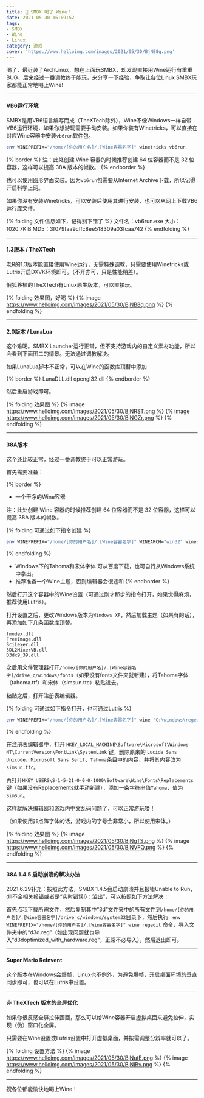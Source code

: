 ```yaml
---
title: 🍷 SMBX 喝了 Wine！
date: 2021-05-30 16:09:52
tags: 
- SMBX
- Wine
- Linux
category: 游戏
cover: 'https://www.helloimg.com/images/2021/05/30/BjNB8q.png'
---
```


喝了，最近装了ArchLinux，想在上面玩SMBX，却发现直接用Wine运行有重重BUG，后来经过一番调教终于能玩，来分享一下经验，争取让各位Linux SMBX玩家都能正常地喝上Wine!

---

#### VB6运行环境

SMBX是用VB6语言编写而成（TheXTech除外），Wine不像Windows一样自带VB6运行环境，如果你想游玩需要手动安装。如果你装有Winetricks，可以直接在对应Wine容器中安装```vb6run```软件包。

```bash
env WINEPREFIX="/home/[你的用户名]/.[Wine容器名字]" winetricks vb6run
```

{% border %}
注：此处创建 Wine 容器的时候推荐创建 64 位容器而不是 32 位容器，这样可以提高 38A 版本的帧数。
{% endborder %}

也可以使用图形界面安装。因为```vb6run```包需要从Internet Archive下载，所以记得开启科学上网。

如果你没有安装Winetricks，可以安装后使用其进行安装，也可以从网上下载VB6运行库文件。

{% folding 文件信息如下，记得别下错了 %}
文件名：vb6run.exe
大小：1020.7KiB
MD5：3f079faa9cffc8ee518309a03fcaa742
{% endfolding %}

---

#### 1.3版本 / TheXTech

老R的1.3版本能直接使用Wine运行，无需特殊调教，只需要使用Winetricks或Lutris开启DXVK环境即可。（不开亦可，只是性能稍差）。

俄狐移植的TheXTech有Linux原生版本，可以直接玩。

{% folding 效果图，好喝 %}
{% image https://www.helloimg.com/images/2021/05/30/BjNB8q.png %}
{% endfolding %}

---

#### 2.0版本 / LunaLua

这个难喝。SMBX Launcher运行正常，但不支持游戏内的自定义素材功能，所以会看到下面图二的情景。无法通过调教解决。

如果LunaLua脚本不正常，可以在Wine的函数库顶替中添加

{% border %}
LunaDLL.dll
opengl32.dll
{% endborder %}

然后重启游戏即可。

{% folding 效果图 %}
{% image https://www.helloimg.com/images/2021/05/30/BjNRST.png %}
{% image https://www.helloimg.com/images/2021/05/30/BjNGZr.png %}
{% endfolding %}

---

#### 38A版本

这个还比较正常，经过一番调教终于可以正常游玩。

首先需要准备：

{% border %}

- 一个干净的Wine容器

注：此处创建 Wine 容器的时候推荐创建 64 位容器而不是 32 位容器，这样可以提高 38A 版本的帧数。

{% folding 可通过如下指令创建 %}

```bash
env WINEPREFIX="/home/[你的用户名]/.[Wine容器名字]" WINEARCH="win32" winecfg
```

{% endfolding %}

- Windows下的Tahoma和宋体字体
  可从百度下载，也可自行从Windows系统中拿出。
- 推荐准备一个Wine主题，否则编辑器会很违和
  {% endborder %}

然后打开这个容器中的Wine设置（可通过刚才那步的指令打开，如果觉得麻烦，推荐使用Lutris）。

打开设置之后，更改Windows版本为```Windows XP```，然后加载主题（如果有的话），再添加如下几条函数库顶替。

```
fmodex.dll
FreeImage.dll
SciLexer.dll
SDL2MixerVB.dll
D3dx9_39.dll
```

之后用文件管理器打开```/home/[你的用户名]/.[Wine容器名字]/drive_c/windows/fonts```（如果没有fonts文件夹就新建），将Tahoma字体（tahoma.ttf）和宋体（simsun.ttc）粘贴进去。

粘贴之后，打开注册表编辑器。

{% folding 可通过如下指令打开，也可通过Lutris %}

```bash
env WINEPREFIX="/home/[你的用户名]/.[Wine容器名字]" wine "C:\windows\regedit.exe"
```

{% endfolding %}

在注册表编辑器中，打开
```HKEY_LOCAL_MACHINE\Software\Microsoft\Windows NT\CurrentVersion\FontLink\SystemLink```
键，删除原来的 ```Lucida Sans Unicode```、```Microsoft Sans Serif```、```Tahoma```条目中的内容，并将其内容改为```simsun.ttc```。

再打开```HKEY_USERS\S-1-5-21-0-0-0-1000\Software\Wine\Fonts\Replacements ```键（如果没有Replacements就手动新建），添加一条字符串值```Tahoma```，值为```SimSun```。

这样就解决编辑器和游戏内中文乱码问题了，可以正常游玩喽！

（如果使用非点阵字体的话，游戏内的字号会非常小，所以使用宋体。）

{% folding 效果图 %}
{% image https://www.helloimg.com/images/2021/05/30/BjNgTS.png %}
{% image https://www.helloimg.com/images/2021/05/30/BjNVFQ.png %}
{% endfolding %}

---

#### 38A 1.4.5 启动崩溃的解决办法

2021.6.29补充：按照此方法，SMBX 1.4.5会启动崩溃并且报错Unable to Run，dll不全相关报错或者是“实时错误6：溢出”，可以按照如下方法解决：

首先[点我](https://pan.yidaozhan.gq/ali/PC%E6%B8%B8%E6%88%8F/Linux%20SMBX%E7%94%A8wineprefix%E6%89%80%E9%9C%80%E6%96%87%E4%BB%B6.tar.gz)下载所需文件，然后复制其中“3d”文件夹中的所有文件到```/home/[你的用户名]/.[Wine容器名字]/drive_c/windows/system32```目录下，然后执行 ``` env WINEPREFIX="/home/[你的用户名]/.[Wine容器名字]" wine regedit``` 命令，导入文件夹中的“d3d.reg”（如出现问题就也导入“d3doptimized_with_hardware.reg“，正常不必导入），然后退出即可。

---

#### Super Mario ReInvent

这个版本在Windows会爆帧，Linux也不例外，为避免爆帧，开启桌面环境的垂直同步即可，也可以在Lutris中设置。

---

#### 非 TheXTech 版本的全屏优化

如果你很反感全屏拉伸画面，那么可以给Wine容器开启虚拟桌面来避免拉伸，实现（伪）窗口化全屏。

只需要在Wine设置或Lutris设置中打开虚拟桌面，并按需调整分辨率就可以了。

{% folding 设置方法 %}
{% image https://www.helloimg.com/images/2021/05/30/BjNutE.png %}
{% image https://www.helloimg.com/images/2021/05/30/BjNjBv.png %}
{% endfolding %}

---

祝各位都能愉快地喝上Wine！

